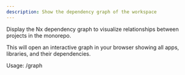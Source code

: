 ```yaml
---
description: Show the dependency graph of the workspace
---
```


Display the Nx dependency graph to visualize relationships between projects in the monorepo.

This will open an interactive graph in your browser showing all apps, libraries, and their dependencies.

Usage: /graph
